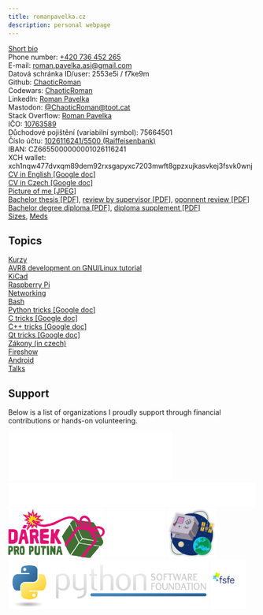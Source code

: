 ```yaml
---
title: romanpavelka.cz
description: personal webpage
---
```


[Short bio](bio)  
Phone number: [+420 736 452 265](tel:+420736452265)  
E-mail: [roman.pavelka.asi@gmail.com](mailto:roman.pavelka.asi@gmail.com)  
Datová schránka ID/user: 2553e5i / f7ke9m  
Github: [ChaoticRoman](https://github.com/ChaoticRoman)  
Codewars: [ChaoticRoman](https://www.codewars.com/users/ChaoticRoman/)  
LinkedIn: [Roman Pavelka](https://www.linkedin.com/in/roman-pavelka-b721339b/)  
Mastodon: [@ChaoticRoman@toot.cat](https://toot.cat/@ChaoticRoman)  
Stack Overflow: [Roman Pavelka](https://stackoverflow.com/users/12118546/roman-pavelka)  
IČO: [10763589](zivnost.pdf)  
Důchodové pojištění (variabilní symbol): 75664501  
Číslo účtu: [1026116241/5500 (Raiffeisenbank)](qr)  
IBAN: CZ6655000000001026116241  
XCH wallet: xch1nqw477dvxqm89dem92rxsgapyxc7203mwft8gpzxujkasvkej3fsvk0wnj  
[CV in English \[Google doc\]](https://docs.google.com/document/d/1chWjWus-AKZ4OC9tiD6cijwMMeaZSnZuHH4SbBLnbwY)  
[CV in Czech \[Google doc\]](https://docs.google.com/document/d/1kjOD4RH9kXEZwlxmo9bSw1o4J6N0vOD-g8OP7KHNMnA)  
[Picture of me \[JPEG\]](rpavelka-cpp.jpeg)  
[Bachelor thesis \[PDF\]](fluxgate.pdf),
[review by supervisor \[PDF\]](Review_Roman_Pavelka.pdf),
[oponnent review \[PDF\]](Roman_bw.pdf)  
[Bachelor degree diploma \[PDF\]](diplom.pdf), [diploma supplement \[PDF\]](dodatek.pdf)  
[Sizes](sizes), [Meds](meds)  

## Topics

[Kurzy](kurzy)  
[AVR8 development on GNU/Linux tutorial](avr)  
[KiCad](kicad)  
[Raspberry Pi](pi)  
[Networking](net)  
[Bash](bash)  
[Python tricks \[Google doc\]](https://docs.google.com/document/d/15JE7VvGXdR9_72hDNddUwnw-mOFgzNM7eUFvRmngT7Q)  
[C tricks \[Google doc\]](https://docs.google.com/document/d/1W1aMNxZPDd-WU3nlgR1IhdaA8_xT7ny_1L0nCaL7Iy8)  
[C++ tricks \[Google doc\]](https://docs.google.com/document/d/1_MJSi8OFwptRwPrKsqrWDVxT5rG6KoHWJWzKFEDcVgE)  
[Qt tricks \[Google doc\]](https://docs.google.com/document/d/1R2KTPmzWfuTrcC5v-jNdfptanTI2-d7Hwm4SZE9hlhk)  
[Zákony (in czech)](law)  
[Fireshow](fireshow)  
[Android](android)  
[Talks](talks)  

## Support

Below is a list of organizations I proudly support through financial contributions or hands-on volunteering.

[<img alt="UNITED24" src=" supporting/president_ua.svg" height="100"> <img alt="UNITED24" src=" supporting/united24.svg" height="50">](https://u24.gov.ua/)
[<img alt="Nadační fond pro Ukrajinu" src="supporting/darek.svg" height="100">](https://www.zbraneproukrajinu.cz/)
[<img alt="Aerorozvědka z.s." src="supporting/aerorozvedka.svg" height="100">](https://aerorozvedka.cz/)
[<img alt="AstroPI Hackathon" src="supporting/astropi.png" height="100">](https://astropi-hackathon.org/)
[<img alt="Python Software Foundation" src="supporting/psf.png" height="100">](https://www.python.org/psf-landing/)
[<img alt="Free Software Foundation Europe" src="supporting/fsfe.svg" height="100">](https://fsfe.org/)
